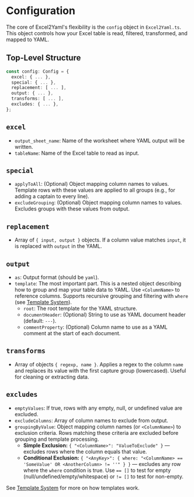 # Configuration

The core of Excel2Yaml's flexibility is the `config` object in `Excel2Yaml.ts`. This object controls how your Excel table is read, filtered, transformed, and mapped to YAML.

## Top-Level Structure

```ts
const config: Config = {
  excel: { ... },
  special: { ... },
  replacement: [ ... ],
  output: { ... },
  transforms: [ ... ],
  excludes: { ... },
};
```

## `excel`
- `output_sheet_name`: Name of the worksheet where YAML output will be written.
- `tableName`: Name of the Excel table to read as input.

## `special`
- `applyToAll`: (Optional) Object mapping column names to values. Template rows with these values are applied to all groups (e.g., for adding a captain to every line).
- `excludeGrouping`: (Optional) Object mapping column names to values. Excludes groups with these values from output.

## `replacement`
- Array of `{ input, output }` objects. If a column value matches `input`, it is replaced with `output` in the YAML.

## `output`
- `as`: Output format (should be `yaml`).
- `template`: The most important part. This is a nested object describing how to group and map your table data to YAML. Use `<ColumnName>` to reference columns. Supports recursive grouping and filtering with `where` (see [Template System](template-system.md)).
  - `root`: The root template for the YAML structure.
  - `documentHeader`: (Optional) String to use as YAML document header (default: `---`).
  - `commentProperty`: (Optional) Column name to use as a YAML comment at the start of each document.

## `transforms`
- Array of objects `{ regexp, name }`. Applies a regex to the column `name` and replaces its value with the first capture group (lowercased). Useful for cleaning or extracting data.

## `excludes`
- `emptyValues`: If true, rows with any empty, null, or undefined value are excluded.
- `excludeColumns`: Array of column names to exclude from output.
- `groupingByValue`: Object mapping column names (or `<ColumnName>`) to exclusion criteria. Rows matching these criteria are excluded before grouping and template processing.
  - **Simple Exclusion:** `{ "<ColumnName>": "ValueToExclude" }` — excludes rows where the column equals that value.
  - **Conditional Exclusion:** `{ "<AnyKey>": { where: "<ColumnName> == 'SomeValue' OR <AnotherColumn> != ''" } }` — excludes any row where the `where` condition is true. Use `== []` to test for empty (null/undefined/empty/whitespace) or `!= []` to test for non-empty.

See [Template System](template-system.md) for more on how templates work.